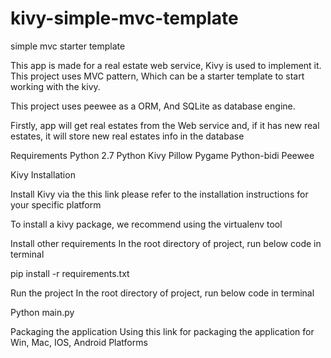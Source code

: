 # kivy-simple-mvc-template
simple mvc starter template

This app is made for a real estate web service, Kivy is used to implement it. This project uses MVC pattern, Which can be a starter template to start working with the kivy.

This project uses peewee as a ORM, And SQLite as database engine.

Firstly, app will get real estates from the Web service and, if it has new real estates, it will store new real estates info in the database

Requirements
Python 2.7
Python
Kivy
Pillow
Pygame
Python-bidi
Peewee

Kivy Installation

Install Kivy via the this link
please refer to the installation instructions for your specific platform

To install a kivy package, we recommend using the virtualenv tool

Install other requirements
In the root directory of project, run below code in terminal

pip install -r requirements.txt

Run the project
In the root directory of project, run below code in terminal


Python main.py

Packaging the application
Using this link for packaging the application for Win, Mac, IOS, Android Platforms

